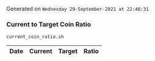 Generated on `Wednesday 29-September-2021 at 22:46:31`

### Current to Target Coin Ratio
`current_coin_ratio.sh`

Date|Current|Target|Ratio
---|---|---|---
